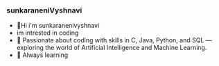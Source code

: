 ### sunkaraneniVyshnavi
* 👋Hi i'm sunkaranenivyshnavi
* im intrested in coding
* 🤖 Passionate about coding with skills in C, Java, Python, and SQL — exploring the world of Artificial Intelligence and Machine Learning.
* 🚀 Always learning
